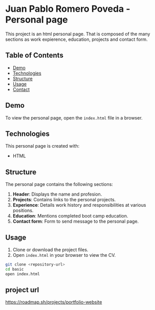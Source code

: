 # Juan Pablo Romero Poveda - Personal page

This project is an html personal page. That is composed of the many sections as work expierence, education, projects and contact form.

## Table of Contents

- [Demo](#demo)
- [Technologies](#technologies)
- [Structure](#structure)
- [Usage](#usage)
- [Contact](#contact)

## Demo

To view the personal page, open the `index.html` file in a browser.

## Technologies

This personal page is created with:

- HTML

## Structure

The personal page contains the following sections:

1. **Header**: Displays the name and profesion.
2. **Projects**: Contains links to the personal projects.
3. **Experience**: Details work history and responsibilities at various positions.
4. **Education**: Mentions completed boot camp education.
5. **Contact form**: Form to send message to the personal page.

## Usage

1. Clone or download the project files.
2. Open `index.html` in your browser to view the CV.

```bash
git clone <repository-url>
cd basic
open index.html
```

## project url

https://roadmap.sh/projects/portfolio-website
